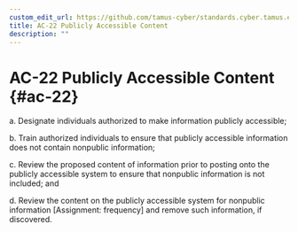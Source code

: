 ```yaml
---
custom_edit_url: https://github.com/tamus-cyber/standards.cyber.tamus.edu/tree/main/content/tamus.edu/TAMUS_profile.xml
title: AC-22 Publicly Accessible Content
description: ""
---
```


# AC-22 Publicly Accessible Content {#ac-22}

a. Designate individuals authorized to make information publicly accessible;

b. Train authorized individuals to ensure that publicly accessible information does not contain nonpublic information;

c. Review the proposed content of information prior to posting onto the publicly accessible system to ensure that nonpublic information is not included; and

d. Review the content on the publicly accessible system for nonpublic information [Assignment: frequency] and remove such information, if discovered.

